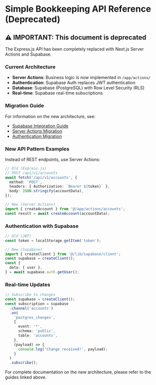 # Simple Bookkeeping API Reference (Deprecated)

## ⚠️ IMPORTANT: This document is deprecated

The Express.js API has been completely replaced with Next.js Server Actions and Supabase.

### Current Architecture

- **Server Actions**: Business logic is now implemented in `/app/actions/`
- **Authentication**: Supabase Auth replaces JWT authentication
- **Database**: Supabase (PostgreSQL) with Row Level Security (RLS)
- **Real-time**: Supabase real-time subscriptions

### Migration Guide

For information on the new architecture, see:

- [Supabase Integration Guide](./supabase/README.md)
- [Server Actions Migration](./migration/express-to-server-actions.md)
- [Authentication Migration](./migration/auth-migration.md)

### New API Pattern Examples

Instead of REST endpoints, use Server Actions:

```typescript
// Old (Express.js)
// POST /api/v1/accounts
await fetch('/api/v1/accounts', {
  method: 'POST',
  headers: { Authorization: `Bearer ${token}` },
  body: JSON.stringify(accountData),
});

// New (Server Actions)
import { createAccount } from '@/app/actions/accounts';
const result = await createAccount(accountData);
```

### Authentication with Supabase

```typescript
// Old (JWT)
const token = localStorage.getItem('token');

// New (Supabase)
import { createClient } from '@/lib/supabase/client';
const supabase = createClient();
const {
  data: { user },
} = await supabase.auth.getUser();
```

### Real-time Updates

```typescript
// Subscribe to changes
const supabase = createClient();
const subscription = supabase
  .channel('accounts')
  .on(
    'postgres_changes',
    {
      event: '*',
      schema: 'public',
      table: 'accounts',
    },
    (payload) => {
      console.log('Change received!', payload);
    }
  )
  .subscribe();
```

For complete documentation on the new architecture, please refer to the guides linked above.
